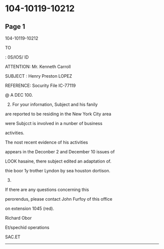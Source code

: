 # 104-10119-10212

## Page 1

104-10119-10212

TO

: 0S/IOS/ ID

ATTENTION: Mr. Kenneth Carroll

SUBJECT : Henry Preston LOPEZ

REFERENCE: Socurity File IC-77119

@ A DEC 100.

2. For your infornation, Subject and his fanily

are reported to be residing in the New York City area

were Subjcct is involved in a nunber of business

activities.

The nost recent evidence of his activities

appears in the Deconber 2 and December 10 issues of

LOOK hasaine, there subject edited an adaptation of.

thie boor 1y trother Lyndon by sea houston dortison.

3.

If there are any questions concerning this

perorendus, please contact John Furfoy of this office

on extension 1045 (red).

Richard Obor

Et/spechid operations

SAC.ET

---

